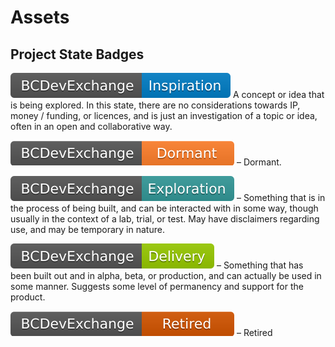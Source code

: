 # Assets

## Project State Badges

<img alt="An idea being explored and shaped. Open for discussion, but may never go anywhere." style="border-width:0" src="images/badges/inspiration.svg" title="An idea being explored and shaped. Open for discussion, but may never go anywhere."> A concept or idea that is being explored. In this state, there are no considerations towards IP, money / funding, or licences, and is just an investigation of a topic or idea, often in an open and collaborative way. 

<img alt="In production, but maybe in Alpha or Beta. Intended to persist and be supported." style="border-width:0" src="images/badges/dormant.svg" title="In production, but maybe in Alpha or Beta. Intended to persist and be supported."> – Dormant.

<img alt="Being designed and built, but in the lab. May change, disappear, or be buggy." style="border-width:0" src="images/badges/exploration.svg" title="Being designed and built, but in the lab. May change, disappear, or be buggy."> – Something that is in the process of being built, and can be interacted with in some way, though usually in the context of a lab, trial, or test. May have disclaimers regarding use, and may be temporary in nature. 

<img alt="In production, but maybe in Alpha or Beta. Intended to persist and be supported." style="border-width:0" src="images/badges/delivery.svg" title="In production, but maybe in Alpha or Beta. Intended to persist and be supported."> – Something that has been built out and in alpha, beta, or production, and can actually be used in some manner. Suggests some level of permanency and support for the product.

<img alt="In production, but maybe iin Alpha or Beta. Intended to persist and be supported." style="border-width:0" src="images/badges/retired.svg" title="In production, but maybe in Alpha or Beta. Intended to persist and be supported."> – Retired

